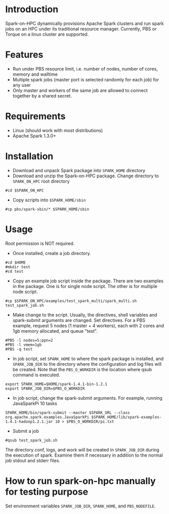 # Introduction

Spark-on-HPC dynamically provisions Apache Spark clusters and run spark jobs on an HPC under its traditional resource manager. Currently, PBS or Torque on a linux cluster are supported. 

# Features
* Run under PBS resource limit, i.e. number of nodes, number of cores, memory and walltime
* Multiple spark jobs (master port is selected randomly for each job) for any user
* Only master and workers of the same job are allowed to connect together by a shared secret.

# Requirements
* Linux (should work with most distributions)
* Apache Spark 1.3.0+

# Installation
* Download and unpack Spark package into `SPARK_HOME` directory
* Download and unzip the Spark-on-HPC package. Change directory to `SPARK_ON_HPC` root directory
```
#cd $SPARK_ON_HPC
```
* Copy scripts into `$SPARK_HOME/sbin`
```
#cp pbs/spark-sbin/* $SPARK_HOME/sbin
```

# Usage
Root permission is NOT required.

* Once installed, create a job directory.
```
#cd $HOME
#mkdir test
#cd test
```
* Copy an example job script inside the package. There are two examples in the package. One is for single node script. The other is for multiple node script.
```
#cp $SPARK_ON_HPC/examples/test_spark_multi/spark_multi.sh test_spark_job.sh
```
* Make change to the script. Usually, the directives, shell variables and spark-submit arguments are changed. Set directives. For a PBS example, request 5 nodes (1 master + 4 workers), each with 2 cores and 1gb memory allocated, and queue "test".
```
#PBS -l nodes=5:ppn=2
#PBS -l vmem=1gb
#PBS -q test
```
* In job script, set `SPARK_HOME` to where the spark package is installed, and `SPARK_JOB_DIR` to the directory where the configuration and log files will be created. Note that the `PBS_O_WORKDIR` is the location where qsub command is executed.
```
export SPARK_HOME=$HOME/spark-1.4.1-bin-1.2.1
export SPARK_JOB_DIR=$PBS_O_WORKDIR
```
* In job script, change the spark-submit arguments. For example, running JavaSparkPi 10 tasks
```
SPARK_HOME/bin/spark-submit --master $SPARK_URL --class org.apache.spark.examples.JavaSparkPi $SPARK_HOME/lib/spark-examples-1.4.1-hadoop1.2.1.jar 10 > $PBS_O_WORKDIR/pi.txt
```
* Submit a job
```
#qsub test_spark_job.sh
```
The directory conf, logs, and work will be created in `SPARK_JOB_DIR` during the execution of spark. Examine them if necessary in addition to the normal job stdout and stderr files.

# How to run spark-on-hpc manually for testing purpose
Set environment variables `SPARK_JOB_DIR`, `SPARK_HOME`, and `PBS_NODEFILE`.

